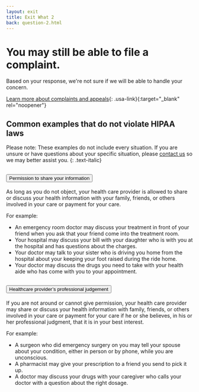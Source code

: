 ```yaml
---
layout: exit
title: Exit What 2
back: question-2.html
---
```


# You may still be able to file a complaint.

Based on your response, we're not sure if we will be able to handle your concern.

[Learn more about complaints and appeals](https://www.hhs.gov/regulations/complaints-and-appeals/index.html){: .usa-link}{:target="_blank" rel="noopener"}

## Common examples that do not violate HIPAA laws
Please note: These examples do not include every situation. If you are unsure or have questions about your specific situation, please <a href="#" class="usa-link">contact us</a> so we may better assist you.
{: .text-italic}

<div class="usa-accordion margin-bottom-2">
    <h2 class="usa-accordion__heading">
        <button class="usa-accordion__button" aria-expanded="false" aria-controls="a1">
           Permission to share your information
        </button>
    </h2>
    <div id="a1" class="usa-accordion__content">
        <p>As long as you do not object, your health care provider is allowed to share or discuss your health information with your family, friends, or others involved in your care or payment for your care.</p>
        <p>For example:</p>
        <ul>
    		<li>An emergency room doctor may discuss your treatment in front of your friend when you ask that your friend come into the treatment room.</li>
    		<li>Your hospital may discuss your bill with your daughter who is with you at the hospital and has questions about the charges.</li>
    		<li>Your doctor may talk to your sister who is driving you home from the hospital about your keeping your foot raised during the ride home.</li>
    		<li>Your doctor may discuss the drugs you need to take with your health aide who has come with you to your appointment.</li>
    	</ul>
    </div>
    <h2 class="usa-accordion__heading">
        <button class="usa-accordion__button" aria-expanded="false" aria-controls="a2">
            Healthcare provider’s professional judgement
        </button>
    </h2>
    <div id="a2" class="usa-accordion__content">
        <p>If you are not around or cannot give permission, your health care provider may share or discuss your health information with family, friends, or others involved in your care or payment for your care if he or she believes, in his or her professional judgment, that it is in your best interest.</p>
        <p>For example:</p>
        <ul>
            <li>A surgeon who did emergency surgery on you may tell your spouse about your condition, either in person or by phone, while you are unconscious.</li>
            <li>A pharmacist may give your prescription to a friend you send to pick it up.</li>
            <li>A doctor may discuss your drugs with your caregiver who calls your doctor with a question about the right dosage.</li>
        </ul>
    </div>
</div>
